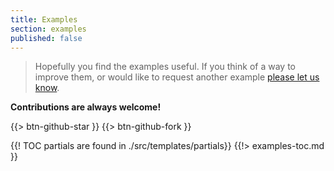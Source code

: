 ```yaml
---
title: Examples
section: examples
published: false
---
```


> Hopefully you find the examples useful. If you think of a way to improve them, or would like to request another example [please let us know](https://github.com/assemble/assemble/issues).


**Contributions are always welcome!**


{{> btn-github-star }}
{{> btn-github-fork }}


{{! TOC partials are found in ./src/templates/partials}}
{{!> examples-toc.md }}
